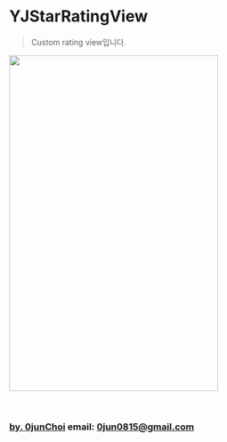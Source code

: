# YJStarRatingView
> Custom rating view입니다.


<img src="https://github.com/0jun0815/YJStudy/blob/master/Images/yjstarratingview.gif" width="375px" height="603px"/>


&nbsp;
&nbsp;      
### [by. 0junChoi](https://github.com/0jun0815) email: <0jun0815@gmail.com>
